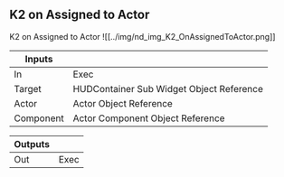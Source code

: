 ## K2 on Assigned to Actor
K2 on Assigned to Actor
![[../img/nd_img_K2_OnAssignedToActor.png]]

|Inputs||
|--|--|
| In | Exec |
| Target | HUDContainer Sub Widget Object Reference |
| Actor | Actor Object Reference |
| Component | Actor Component Object Reference |

|Outputs||
|--|--|
| Out | Exec |
